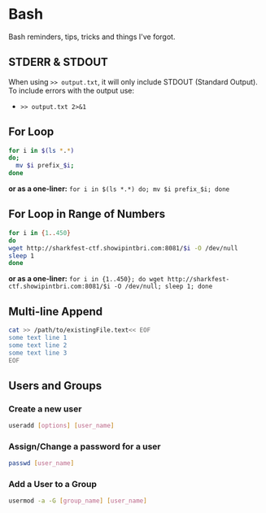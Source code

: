 # Bash
Bash reminders, tips, tricks and things I've forgot.

## STDERR & STDOUT
When using `>> output.txt`, it will only include STDOUT (Standard Output). To include errors with the output use:

- `>> output.txt 2>&1`

## For Loop
```bash
for i in $(ls *.*)
do;
  mv $i prefix_$i;
done
```

**or as a one-liner:** `for i in $(ls *.*) do; mv $i prefix_$i; done`

## For Loop in Range of Numbers
```bash
for i in {1..450}
do
wget http://sharkfest-ctf.showipintbri.com:8081/$i -O /dev/null
sleep 1
done
```

**or as a one-liner:** `for i in {1..450}; do wget http://sharkfest-ctf.showipintbri.com:8081/$i -O /dev/null; sleep 1; done`

## Multi-line Append
```bash 
cat >> /path/to/existingFile.text<< EOF
some text line 1
some text line 2
some text line 3
EOF
```

## Users and Groups

### Create a new user
```bash
useradd [options] [user_name]
```

### Assign/Change a password for a user
```bash
passwd [user_name]
```

### Add a User to a Group
```bash
usermod -a -G [group_name] [user_name]
```
